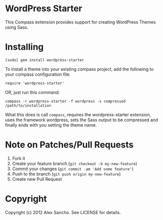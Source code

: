 WordPress Starter
==================

This Compass extension provides support for creating WordPress Themes using Sass.

Installing
==========

    [sudo] gem install wordpress-starter

To install a theme into your existing compass project, add the following to your compass configuration file:

    require 'wordpress-starter'

OR, just run this command:

    compass -r wordpress-starter -f wordpress -s compressed /path/to/installation

What this does is call `compass`, requires the wordpress-starter extension, uses the framework wordpress, sets the Sass output to be compressed and finally ends with you setting the theme name.

Note on Patches/Pull Requests
==============================

1. Fork it
2. Create your feature branch (`git checkout -b my-new-feature`)
3. Commit your changes (`git commit -am 'Add some feature'`)
4. Push to the branch (`git push origin my-new-feature`)
5. Create new Pull Request


Copyright
===========

Copyright (c) 2012 Alex Sancho. See LICENSE for details.
